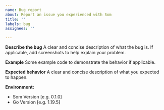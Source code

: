 ```yaml
---
name: Bug report
about: Report an issue you experienced with Som
title: ''
labels: bug
assignees: ''

---
```


**Describe the bug**
A clear and concise description of what the bug is. If applicable, add screenshots to help explain your problem.

**Example**
Some example code to demonstrate the behavior if applicable.

**Expected behavior**
A clear and concise description of what you expected to happen.

**Environment:**
- Som Version [e.g. 0.1.0]
- Go Version [e.g. 1.19.5]
